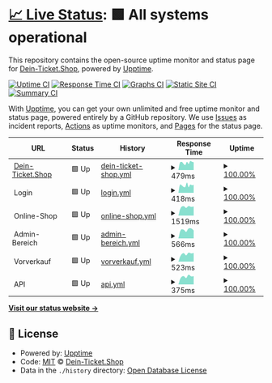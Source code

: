 # [📈 Live Status](https://Dein-Ticket-Shop.github.io/status): <!--live status--> **🟩 All systems operational**

This repository contains the open-source uptime monitor and status page for [Dein-Ticket.Shop](https://dein-ticket.shop), powered by [Upptime](https://github.com/upptime/upptime).

[![Uptime CI](https://github.com/Dein-Ticket-Shop/status/workflows/Uptime%20CI/badge.svg)](https://github.com/Dein-Ticket-Shop/status/actions?query=workflow%3A%22Uptime+CI%22)
[![Response Time CI](https://github.com/Dein-Ticket-Shop/status/workflows/Response%20Time%20CI/badge.svg)](https://github.com/Dein-Ticket-Shop/status/actions?query=workflow%3A%22Response+Time+CI%22)
[![Graphs CI](https://github.com/Dein-Ticket-Shop/status/workflows/Graphs%20CI/badge.svg)](https://github.com/Dein-Ticket-Shop/status/actions?query=workflow%3A%22Graphs+CI%22)
[![Static Site CI](https://github.com/Dein-Ticket-Shop/status/workflows/Static%20Site%20CI/badge.svg)](https://github.com/Dein-Ticket-Shop/status/actions?query=workflow%3A%22Static+Site+CI%22)
[![Summary CI](https://github.com/Dein-Ticket-Shop/status/workflows/Summary%20CI/badge.svg)](https://github.com/Dein-Ticket-Shop/status/actions?query=workflow%3A%22Summary+CI%22)

With [Upptime](https://upptime.js.org), you can get your own unlimited and free uptime monitor and status page, powered entirely by a GitHub repository. We use [Issues](https://github.com/Dein-Ticket-Shop/status/issues) as incident reports, [Actions](https://github.com/Dein-Ticket-Shop/status/actions) as uptime monitors, and [Pages](https://Dein-Ticket-Shop.github.io/status) for the status page.

<!--start: status pages-->
<!-- This summary is generated by Upptime (https://github.com/upptime/upptime) -->
<!-- Do not edit this manually, your changes will be overwritten -->
<!-- prettier-ignore -->
| URL | Status | History | Response Time | Uptime |
| --- | ------ | ------- | ------------- | ------ |
| <img alt="" src="https://icons.duckduckgo.com/ip3/dein-ticket.shop.ico" height="13"> [Dein-Ticket.Shop](https://dein-ticket.shop) | 🟩 Up | [dein-ticket-shop.yml](https://github.com/Dein-Ticket-Shop/status/commits/HEAD/history/dein-ticket-shop.yml) | <details><summary><img alt="Response time graph" src="./graphs/dein-ticket-shop/response-time-week.png" height="20"> 479ms</summary><br><a href="https://Dein-Ticket-Shop.github.io/status/history/dein-ticket-shop"><img alt="Response time 514" src="https://img.shields.io/endpoint?url=https%3A%2F%2Fraw.githubusercontent.com%2FDein-Ticket-Shop%2Fstatus%2FHEAD%2Fapi%2Fdein-ticket-shop%2Fresponse-time.json"></a><br><a href="https://Dein-Ticket-Shop.github.io/status/history/dein-ticket-shop"><img alt="24-hour response time 338" src="https://img.shields.io/endpoint?url=https%3A%2F%2Fraw.githubusercontent.com%2FDein-Ticket-Shop%2Fstatus%2FHEAD%2Fapi%2Fdein-ticket-shop%2Fresponse-time-day.json"></a><br><a href="https://Dein-Ticket-Shop.github.io/status/history/dein-ticket-shop"><img alt="7-day response time 479" src="https://img.shields.io/endpoint?url=https%3A%2F%2Fraw.githubusercontent.com%2FDein-Ticket-Shop%2Fstatus%2FHEAD%2Fapi%2Fdein-ticket-shop%2Fresponse-time-week.json"></a><br><a href="https://Dein-Ticket-Shop.github.io/status/history/dein-ticket-shop"><img alt="30-day response time 514" src="https://img.shields.io/endpoint?url=https%3A%2F%2Fraw.githubusercontent.com%2FDein-Ticket-Shop%2Fstatus%2FHEAD%2Fapi%2Fdein-ticket-shop%2Fresponse-time-month.json"></a><br><a href="https://Dein-Ticket-Shop.github.io/status/history/dein-ticket-shop"><img alt="1-year response time 514" src="https://img.shields.io/endpoint?url=https%3A%2F%2Fraw.githubusercontent.com%2FDein-Ticket-Shop%2Fstatus%2FHEAD%2Fapi%2Fdein-ticket-shop%2Fresponse-time-year.json"></a></details> | <details><summary><a href="https://Dein-Ticket-Shop.github.io/status/history/dein-ticket-shop">100.00%</a></summary><a href="https://Dein-Ticket-Shop.github.io/status/history/dein-ticket-shop"><img alt="All-time uptime 100.00%" src="https://img.shields.io/endpoint?url=https%3A%2F%2Fraw.githubusercontent.com%2FDein-Ticket-Shop%2Fstatus%2FHEAD%2Fapi%2Fdein-ticket-shop%2Fuptime.json"></a><br><a href="https://Dein-Ticket-Shop.github.io/status/history/dein-ticket-shop"><img alt="24-hour uptime 100.00%" src="https://img.shields.io/endpoint?url=https%3A%2F%2Fraw.githubusercontent.com%2FDein-Ticket-Shop%2Fstatus%2FHEAD%2Fapi%2Fdein-ticket-shop%2Fuptime-day.json"></a><br><a href="https://Dein-Ticket-Shop.github.io/status/history/dein-ticket-shop"><img alt="7-day uptime 100.00%" src="https://img.shields.io/endpoint?url=https%3A%2F%2Fraw.githubusercontent.com%2FDein-Ticket-Shop%2Fstatus%2FHEAD%2Fapi%2Fdein-ticket-shop%2Fuptime-week.json"></a><br><a href="https://Dein-Ticket-Shop.github.io/status/history/dein-ticket-shop"><img alt="30-day uptime 100.00%" src="https://img.shields.io/endpoint?url=https%3A%2F%2Fraw.githubusercontent.com%2FDein-Ticket-Shop%2Fstatus%2FHEAD%2Fapi%2Fdein-ticket-shop%2Fuptime-month.json"></a><br><a href="https://Dein-Ticket-Shop.github.io/status/history/dein-ticket-shop"><img alt="1-year uptime 100.00%" src="https://img.shields.io/endpoint?url=https%3A%2F%2Fraw.githubusercontent.com%2FDein-Ticket-Shop%2Fstatus%2FHEAD%2Fapi%2Fdein-ticket-shop%2Fuptime-year.json"></a></details>
| <img alt="" src="https://icons.duckduckgo.com/ip3/null.ico" height="13"> Login | 🟩 Up | [login.yml](https://github.com/Dein-Ticket-Shop/status/commits/HEAD/history/login.yml) | <details><summary><img alt="Response time graph" src="./graphs/login/response-time-week.png" height="20"> 418ms</summary><br><a href="https://Dein-Ticket-Shop.github.io/status/history/login"><img alt="Response time 444" src="https://img.shields.io/endpoint?url=https%3A%2F%2Fraw.githubusercontent.com%2FDein-Ticket-Shop%2Fstatus%2FHEAD%2Fapi%2Flogin%2Fresponse-time.json"></a><br><a href="https://Dein-Ticket-Shop.github.io/status/history/login"><img alt="24-hour response time 343" src="https://img.shields.io/endpoint?url=https%3A%2F%2Fraw.githubusercontent.com%2FDein-Ticket-Shop%2Fstatus%2FHEAD%2Fapi%2Flogin%2Fresponse-time-day.json"></a><br><a href="https://Dein-Ticket-Shop.github.io/status/history/login"><img alt="7-day response time 418" src="https://img.shields.io/endpoint?url=https%3A%2F%2Fraw.githubusercontent.com%2FDein-Ticket-Shop%2Fstatus%2FHEAD%2Fapi%2Flogin%2Fresponse-time-week.json"></a><br><a href="https://Dein-Ticket-Shop.github.io/status/history/login"><img alt="30-day response time 444" src="https://img.shields.io/endpoint?url=https%3A%2F%2Fraw.githubusercontent.com%2FDein-Ticket-Shop%2Fstatus%2FHEAD%2Fapi%2Flogin%2Fresponse-time-month.json"></a><br><a href="https://Dein-Ticket-Shop.github.io/status/history/login"><img alt="1-year response time 444" src="https://img.shields.io/endpoint?url=https%3A%2F%2Fraw.githubusercontent.com%2FDein-Ticket-Shop%2Fstatus%2FHEAD%2Fapi%2Flogin%2Fresponse-time-year.json"></a></details> | <details><summary><a href="https://Dein-Ticket-Shop.github.io/status/history/login">100.00%</a></summary><a href="https://Dein-Ticket-Shop.github.io/status/history/login"><img alt="All-time uptime 100.00%" src="https://img.shields.io/endpoint?url=https%3A%2F%2Fraw.githubusercontent.com%2FDein-Ticket-Shop%2Fstatus%2FHEAD%2Fapi%2Flogin%2Fuptime.json"></a><br><a href="https://Dein-Ticket-Shop.github.io/status/history/login"><img alt="24-hour uptime 100.00%" src="https://img.shields.io/endpoint?url=https%3A%2F%2Fraw.githubusercontent.com%2FDein-Ticket-Shop%2Fstatus%2FHEAD%2Fapi%2Flogin%2Fuptime-day.json"></a><br><a href="https://Dein-Ticket-Shop.github.io/status/history/login"><img alt="7-day uptime 100.00%" src="https://img.shields.io/endpoint?url=https%3A%2F%2Fraw.githubusercontent.com%2FDein-Ticket-Shop%2Fstatus%2FHEAD%2Fapi%2Flogin%2Fuptime-week.json"></a><br><a href="https://Dein-Ticket-Shop.github.io/status/history/login"><img alt="30-day uptime 100.00%" src="https://img.shields.io/endpoint?url=https%3A%2F%2Fraw.githubusercontent.com%2FDein-Ticket-Shop%2Fstatus%2FHEAD%2Fapi%2Flogin%2Fuptime-month.json"></a><br><a href="https://Dein-Ticket-Shop.github.io/status/history/login"><img alt="1-year uptime 100.00%" src="https://img.shields.io/endpoint?url=https%3A%2F%2Fraw.githubusercontent.com%2FDein-Ticket-Shop%2Fstatus%2FHEAD%2Fapi%2Flogin%2Fuptime-year.json"></a></details>
| <img alt="" src="https://icons.duckduckgo.com/ip3/null.ico" height="13"> Online-Shop | 🟩 Up | [online-shop.yml](https://github.com/Dein-Ticket-Shop/status/commits/HEAD/history/online-shop.yml) | <details><summary><img alt="Response time graph" src="./graphs/online-shop/response-time-week.png" height="20"> 1519ms</summary><br><a href="https://Dein-Ticket-Shop.github.io/status/history/online-shop"><img alt="Response time 1519" src="https://img.shields.io/endpoint?url=https%3A%2F%2Fraw.githubusercontent.com%2FDein-Ticket-Shop%2Fstatus%2FHEAD%2Fapi%2Fonline-shop%2Fresponse-time.json"></a><br><a href="https://Dein-Ticket-Shop.github.io/status/history/online-shop"><img alt="24-hour response time 1372" src="https://img.shields.io/endpoint?url=https%3A%2F%2Fraw.githubusercontent.com%2FDein-Ticket-Shop%2Fstatus%2FHEAD%2Fapi%2Fonline-shop%2Fresponse-time-day.json"></a><br><a href="https://Dein-Ticket-Shop.github.io/status/history/online-shop"><img alt="7-day response time 1519" src="https://img.shields.io/endpoint?url=https%3A%2F%2Fraw.githubusercontent.com%2FDein-Ticket-Shop%2Fstatus%2FHEAD%2Fapi%2Fonline-shop%2Fresponse-time-week.json"></a><br><a href="https://Dein-Ticket-Shop.github.io/status/history/online-shop"><img alt="30-day response time 1519" src="https://img.shields.io/endpoint?url=https%3A%2F%2Fraw.githubusercontent.com%2FDein-Ticket-Shop%2Fstatus%2FHEAD%2Fapi%2Fonline-shop%2Fresponse-time-month.json"></a><br><a href="https://Dein-Ticket-Shop.github.io/status/history/online-shop"><img alt="1-year response time 1519" src="https://img.shields.io/endpoint?url=https%3A%2F%2Fraw.githubusercontent.com%2FDein-Ticket-Shop%2Fstatus%2FHEAD%2Fapi%2Fonline-shop%2Fresponse-time-year.json"></a></details> | <details><summary><a href="https://Dein-Ticket-Shop.github.io/status/history/online-shop">100.00%</a></summary><a href="https://Dein-Ticket-Shop.github.io/status/history/online-shop"><img alt="All-time uptime 100.00%" src="https://img.shields.io/endpoint?url=https%3A%2F%2Fraw.githubusercontent.com%2FDein-Ticket-Shop%2Fstatus%2FHEAD%2Fapi%2Fonline-shop%2Fuptime.json"></a><br><a href="https://Dein-Ticket-Shop.github.io/status/history/online-shop"><img alt="24-hour uptime 100.00%" src="https://img.shields.io/endpoint?url=https%3A%2F%2Fraw.githubusercontent.com%2FDein-Ticket-Shop%2Fstatus%2FHEAD%2Fapi%2Fonline-shop%2Fuptime-day.json"></a><br><a href="https://Dein-Ticket-Shop.github.io/status/history/online-shop"><img alt="7-day uptime 100.00%" src="https://img.shields.io/endpoint?url=https%3A%2F%2Fraw.githubusercontent.com%2FDein-Ticket-Shop%2Fstatus%2FHEAD%2Fapi%2Fonline-shop%2Fuptime-week.json"></a><br><a href="https://Dein-Ticket-Shop.github.io/status/history/online-shop"><img alt="30-day uptime 100.00%" src="https://img.shields.io/endpoint?url=https%3A%2F%2Fraw.githubusercontent.com%2FDein-Ticket-Shop%2Fstatus%2FHEAD%2Fapi%2Fonline-shop%2Fuptime-month.json"></a><br><a href="https://Dein-Ticket-Shop.github.io/status/history/online-shop"><img alt="1-year uptime 100.00%" src="https://img.shields.io/endpoint?url=https%3A%2F%2Fraw.githubusercontent.com%2FDein-Ticket-Shop%2Fstatus%2FHEAD%2Fapi%2Fonline-shop%2Fuptime-year.json"></a></details>
| <img alt="" src="https://icons.duckduckgo.com/ip3/null.ico" height="13"> Admin-Bereich | 🟩 Up | [admin-bereich.yml](https://github.com/Dein-Ticket-Shop/status/commits/HEAD/history/admin-bereich.yml) | <details><summary><img alt="Response time graph" src="./graphs/admin-bereich/response-time-week.png" height="20"> 566ms</summary><br><a href="https://Dein-Ticket-Shop.github.io/status/history/admin-bereich"><img alt="Response time 566" src="https://img.shields.io/endpoint?url=https%3A%2F%2Fraw.githubusercontent.com%2FDein-Ticket-Shop%2Fstatus%2FHEAD%2Fapi%2Fadmin-bereich%2Fresponse-time.json"></a><br><a href="https://Dein-Ticket-Shop.github.io/status/history/admin-bereich"><img alt="24-hour response time 445" src="https://img.shields.io/endpoint?url=https%3A%2F%2Fraw.githubusercontent.com%2FDein-Ticket-Shop%2Fstatus%2FHEAD%2Fapi%2Fadmin-bereich%2Fresponse-time-day.json"></a><br><a href="https://Dein-Ticket-Shop.github.io/status/history/admin-bereich"><img alt="7-day response time 566" src="https://img.shields.io/endpoint?url=https%3A%2F%2Fraw.githubusercontent.com%2FDein-Ticket-Shop%2Fstatus%2FHEAD%2Fapi%2Fadmin-bereich%2Fresponse-time-week.json"></a><br><a href="https://Dein-Ticket-Shop.github.io/status/history/admin-bereich"><img alt="30-day response time 566" src="https://img.shields.io/endpoint?url=https%3A%2F%2Fraw.githubusercontent.com%2FDein-Ticket-Shop%2Fstatus%2FHEAD%2Fapi%2Fadmin-bereich%2Fresponse-time-month.json"></a><br><a href="https://Dein-Ticket-Shop.github.io/status/history/admin-bereich"><img alt="1-year response time 566" src="https://img.shields.io/endpoint?url=https%3A%2F%2Fraw.githubusercontent.com%2FDein-Ticket-Shop%2Fstatus%2FHEAD%2Fapi%2Fadmin-bereich%2Fresponse-time-year.json"></a></details> | <details><summary><a href="https://Dein-Ticket-Shop.github.io/status/history/admin-bereich">100.00%</a></summary><a href="https://Dein-Ticket-Shop.github.io/status/history/admin-bereich"><img alt="All-time uptime 100.00%" src="https://img.shields.io/endpoint?url=https%3A%2F%2Fraw.githubusercontent.com%2FDein-Ticket-Shop%2Fstatus%2FHEAD%2Fapi%2Fadmin-bereich%2Fuptime.json"></a><br><a href="https://Dein-Ticket-Shop.github.io/status/history/admin-bereich"><img alt="24-hour uptime 100.00%" src="https://img.shields.io/endpoint?url=https%3A%2F%2Fraw.githubusercontent.com%2FDein-Ticket-Shop%2Fstatus%2FHEAD%2Fapi%2Fadmin-bereich%2Fuptime-day.json"></a><br><a href="https://Dein-Ticket-Shop.github.io/status/history/admin-bereich"><img alt="7-day uptime 100.00%" src="https://img.shields.io/endpoint?url=https%3A%2F%2Fraw.githubusercontent.com%2FDein-Ticket-Shop%2Fstatus%2FHEAD%2Fapi%2Fadmin-bereich%2Fuptime-week.json"></a><br><a href="https://Dein-Ticket-Shop.github.io/status/history/admin-bereich"><img alt="30-day uptime 100.00%" src="https://img.shields.io/endpoint?url=https%3A%2F%2Fraw.githubusercontent.com%2FDein-Ticket-Shop%2Fstatus%2FHEAD%2Fapi%2Fadmin-bereich%2Fuptime-month.json"></a><br><a href="https://Dein-Ticket-Shop.github.io/status/history/admin-bereich"><img alt="1-year uptime 100.00%" src="https://img.shields.io/endpoint?url=https%3A%2F%2Fraw.githubusercontent.com%2FDein-Ticket-Shop%2Fstatus%2FHEAD%2Fapi%2Fadmin-bereich%2Fuptime-year.json"></a></details>
| <img alt="" src="https://icons.duckduckgo.com/ip3/null.ico" height="13"> Vorverkauf | 🟩 Up | [vorverkauf.yml](https://github.com/Dein-Ticket-Shop/status/commits/HEAD/history/vorverkauf.yml) | <details><summary><img alt="Response time graph" src="./graphs/vorverkauf/response-time-week.png" height="20"> 523ms</summary><br><a href="https://Dein-Ticket-Shop.github.io/status/history/vorverkauf"><img alt="Response time 523" src="https://img.shields.io/endpoint?url=https%3A%2F%2Fraw.githubusercontent.com%2FDein-Ticket-Shop%2Fstatus%2FHEAD%2Fapi%2Fvorverkauf%2Fresponse-time.json"></a><br><a href="https://Dein-Ticket-Shop.github.io/status/history/vorverkauf"><img alt="24-hour response time 450" src="https://img.shields.io/endpoint?url=https%3A%2F%2Fraw.githubusercontent.com%2FDein-Ticket-Shop%2Fstatus%2FHEAD%2Fapi%2Fvorverkauf%2Fresponse-time-day.json"></a><br><a href="https://Dein-Ticket-Shop.github.io/status/history/vorverkauf"><img alt="7-day response time 523" src="https://img.shields.io/endpoint?url=https%3A%2F%2Fraw.githubusercontent.com%2FDein-Ticket-Shop%2Fstatus%2FHEAD%2Fapi%2Fvorverkauf%2Fresponse-time-week.json"></a><br><a href="https://Dein-Ticket-Shop.github.io/status/history/vorverkauf"><img alt="30-day response time 523" src="https://img.shields.io/endpoint?url=https%3A%2F%2Fraw.githubusercontent.com%2FDein-Ticket-Shop%2Fstatus%2FHEAD%2Fapi%2Fvorverkauf%2Fresponse-time-month.json"></a><br><a href="https://Dein-Ticket-Shop.github.io/status/history/vorverkauf"><img alt="1-year response time 523" src="https://img.shields.io/endpoint?url=https%3A%2F%2Fraw.githubusercontent.com%2FDein-Ticket-Shop%2Fstatus%2FHEAD%2Fapi%2Fvorverkauf%2Fresponse-time-year.json"></a></details> | <details><summary><a href="https://Dein-Ticket-Shop.github.io/status/history/vorverkauf">100.00%</a></summary><a href="https://Dein-Ticket-Shop.github.io/status/history/vorverkauf"><img alt="All-time uptime 100.00%" src="https://img.shields.io/endpoint?url=https%3A%2F%2Fraw.githubusercontent.com%2FDein-Ticket-Shop%2Fstatus%2FHEAD%2Fapi%2Fvorverkauf%2Fuptime.json"></a><br><a href="https://Dein-Ticket-Shop.github.io/status/history/vorverkauf"><img alt="24-hour uptime 100.00%" src="https://img.shields.io/endpoint?url=https%3A%2F%2Fraw.githubusercontent.com%2FDein-Ticket-Shop%2Fstatus%2FHEAD%2Fapi%2Fvorverkauf%2Fuptime-day.json"></a><br><a href="https://Dein-Ticket-Shop.github.io/status/history/vorverkauf"><img alt="7-day uptime 100.00%" src="https://img.shields.io/endpoint?url=https%3A%2F%2Fraw.githubusercontent.com%2FDein-Ticket-Shop%2Fstatus%2FHEAD%2Fapi%2Fvorverkauf%2Fuptime-week.json"></a><br><a href="https://Dein-Ticket-Shop.github.io/status/history/vorverkauf"><img alt="30-day uptime 100.00%" src="https://img.shields.io/endpoint?url=https%3A%2F%2Fraw.githubusercontent.com%2FDein-Ticket-Shop%2Fstatus%2FHEAD%2Fapi%2Fvorverkauf%2Fuptime-month.json"></a><br><a href="https://Dein-Ticket-Shop.github.io/status/history/vorverkauf"><img alt="1-year uptime 100.00%" src="https://img.shields.io/endpoint?url=https%3A%2F%2Fraw.githubusercontent.com%2FDein-Ticket-Shop%2Fstatus%2FHEAD%2Fapi%2Fvorverkauf%2Fuptime-year.json"></a></details>
| <img alt="" src="https://icons.duckduckgo.com/ip3/null.ico" height="13"> API | 🟩 Up | [api.yml](https://github.com/Dein-Ticket-Shop/status/commits/HEAD/history/api.yml) | <details><summary><img alt="Response time graph" src="./graphs/api/response-time-week.png" height="20"> 375ms</summary><br><a href="https://Dein-Ticket-Shop.github.io/status/history/api"><img alt="Response time 375" src="https://img.shields.io/endpoint?url=https%3A%2F%2Fraw.githubusercontent.com%2FDein-Ticket-Shop%2Fstatus%2FHEAD%2Fapi%2Fapi%2Fresponse-time.json"></a><br><a href="https://Dein-Ticket-Shop.github.io/status/history/api"><img alt="24-hour response time 306" src="https://img.shields.io/endpoint?url=https%3A%2F%2Fraw.githubusercontent.com%2FDein-Ticket-Shop%2Fstatus%2FHEAD%2Fapi%2Fapi%2Fresponse-time-day.json"></a><br><a href="https://Dein-Ticket-Shop.github.io/status/history/api"><img alt="7-day response time 375" src="https://img.shields.io/endpoint?url=https%3A%2F%2Fraw.githubusercontent.com%2FDein-Ticket-Shop%2Fstatus%2FHEAD%2Fapi%2Fapi%2Fresponse-time-week.json"></a><br><a href="https://Dein-Ticket-Shop.github.io/status/history/api"><img alt="30-day response time 375" src="https://img.shields.io/endpoint?url=https%3A%2F%2Fraw.githubusercontent.com%2FDein-Ticket-Shop%2Fstatus%2FHEAD%2Fapi%2Fapi%2Fresponse-time-month.json"></a><br><a href="https://Dein-Ticket-Shop.github.io/status/history/api"><img alt="1-year response time 375" src="https://img.shields.io/endpoint?url=https%3A%2F%2Fraw.githubusercontent.com%2FDein-Ticket-Shop%2Fstatus%2FHEAD%2Fapi%2Fapi%2Fresponse-time-year.json"></a></details> | <details><summary><a href="https://Dein-Ticket-Shop.github.io/status/history/api">100.00%</a></summary><a href="https://Dein-Ticket-Shop.github.io/status/history/api"><img alt="All-time uptime 100.00%" src="https://img.shields.io/endpoint?url=https%3A%2F%2Fraw.githubusercontent.com%2FDein-Ticket-Shop%2Fstatus%2FHEAD%2Fapi%2Fapi%2Fuptime.json"></a><br><a href="https://Dein-Ticket-Shop.github.io/status/history/api"><img alt="24-hour uptime 100.00%" src="https://img.shields.io/endpoint?url=https%3A%2F%2Fraw.githubusercontent.com%2FDein-Ticket-Shop%2Fstatus%2FHEAD%2Fapi%2Fapi%2Fuptime-day.json"></a><br><a href="https://Dein-Ticket-Shop.github.io/status/history/api"><img alt="7-day uptime 100.00%" src="https://img.shields.io/endpoint?url=https%3A%2F%2Fraw.githubusercontent.com%2FDein-Ticket-Shop%2Fstatus%2FHEAD%2Fapi%2Fapi%2Fuptime-week.json"></a><br><a href="https://Dein-Ticket-Shop.github.io/status/history/api"><img alt="30-day uptime 100.00%" src="https://img.shields.io/endpoint?url=https%3A%2F%2Fraw.githubusercontent.com%2FDein-Ticket-Shop%2Fstatus%2FHEAD%2Fapi%2Fapi%2Fuptime-month.json"></a><br><a href="https://Dein-Ticket-Shop.github.io/status/history/api"><img alt="1-year uptime 100.00%" src="https://img.shields.io/endpoint?url=https%3A%2F%2Fraw.githubusercontent.com%2FDein-Ticket-Shop%2Fstatus%2FHEAD%2Fapi%2Fapi%2Fuptime-year.json"></a></details>

<!--end: status pages-->

[**Visit our status website →**](https://Dein-Ticket-Shop.github.io/status)

## 📄 License

- Powered by: [Upptime](https://github.com/upptime/upptime)
- Code: [MIT](./LICENSE) © [Dein-Ticket.Shop](https://dein-ticket.shop)
- Data in the `./history` directory: [Open Database License](https://opendatacommons.org/licenses/odbl/1-0/)
